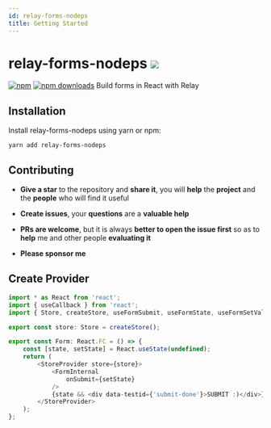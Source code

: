 ```yaml
---
id: relay-forms-nodeps
title: Getting Started
---
```


# relay-forms-nodeps ![](https://github.com/morrys/relay-forms/workflows/Build/badge.svg)
[![npm](https://img.shields.io/npm/v/relay-forms-nodeps.svg)](https://www.npmjs.com/package/relay-forms-nodeps)
[![npm downloads](https://img.shields.io/npm/dm/relay-forms-nodeps.svg)](https://www.npmjs.com/package/relay-forms-nodeps)
Build forms in React with Relay

## Installation

Install relay-forms-nodeps using yarn or npm:

```
yarn add relay-forms-nodeps
```

## Contributing

* **Give a star** to the repository and **share it**, you will **help** the **project** and the **people** who will find it useful

* **Create issues**, your **questions** are a **valuable help**

* **PRs are welcome**, but it is always **better to open the issue first** so as to **help** me and other people **evaluating it**

* **Please sponsor me**

## Create Provider

```ts
import * as React from 'react';
import { useCallback } from 'react';
import { Store, createStore, useFormSubmit, useFormState, useFormSetValue, StoreProvider } from 'relay-forms-nodeps';

export const store: Store = createStore();

export const Form: React.FC = () => {
    const [state, setState] = React.useState(undefined);
    return (
        <StoreProvider store={store}>
            <FormInternal
                onSubmit={setState}
            />
            {state && <div data-testid={'submit-done'}>SUBMIT :)</div>}
        </StoreProvider>
    );
};
```
